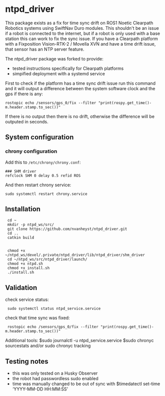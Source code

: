 ntpd\_driver
============

This package exists as a fix for time sync drift on ROS1 Noetic Clearpath Robotics systems using SwiftNav Duro modules. This shouldn't be an issue if a robot is connected to the internet, but if a robot is only used with a base station this can work to fix the sync issue. If you have a Clearpath platform with a Fixposition Vision-RTK-2 / Movella XVN and have a time drift issue, that sensor has an NTP server feature.

The ntpd_driver package was forked to provide: 
- tested instructions specifically for Clearpath platforms
- simpified deployment with a systemd service

First to check if the platform has a time sync drift issue run this command and it will output a difference between the system software clock and the gps if there is any:

    rostopic echo /sensors/gps_0/fix --filter "print(rospy.get_time()-m.header.stamp.to_sec())"

If there is no output then there is no drift, otherwise the difference will be outputed in seconds. 

System configuration
--------------------

### chrony configuration

Add this to `/etc/chrony/chrony.conf`:

    ### SHM driver
    refclock SHM 0 delay 0.5 refid ROS

And then restart chrony service:

    sudo systemctl restart chrony.service 

Installation
--------------------

     cd ~
     mkdir -p ntpd_ws/src/
     git clone https://github.com/nvanheyst/ntpd_driver.git
     cd ..
     catkin build


     chmod +x ~/ntpd_ws/devel/.private/ntpd_driver/lib/ntpd_driver/shm_driver
     cd ~/ntpd_ws/src/ntpd_driver/launch/
     chmod +x ntpd.sh
     chmod +x install.sh
     ./install.sh 
     
Validation
--------------------

check service status:

     sudo systemctl status ntpd_service.service
     
check that time sync was fixed:
     
     rostopic echo /sensors/gps_0/fix --filter "print(rospy.get_time()-m.header.stamp.to_sec())"

Additional tools:
     $sudo journalctl -u ntpd_service.service
     $sudo chronyc sourcestats and/or sudo chronyc tracking


Testing notes
--------------------

- this was only tested on a Husky Observer
- the robot had passwordless sudo enabled
- time was manually changed to be out of sync with $timedatectl set-time ‘YYYY-MM-DD HH:MM:SS’

